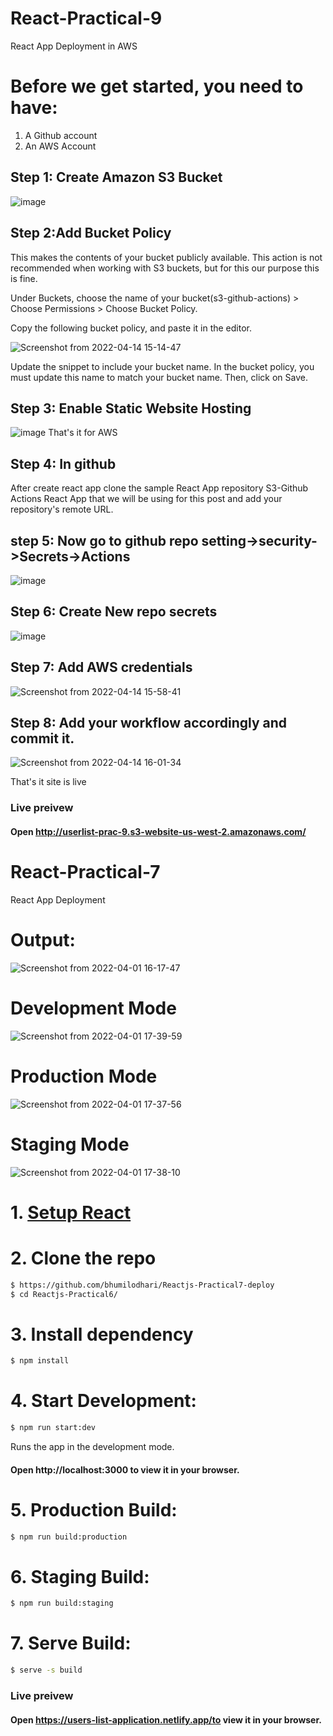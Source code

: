 # React-Practical-9
  React App Deployment in AWS
  
# Before we get started, you need to have:

  1. A Github account
  2. An AWS Account

## Step 1: Create Amazon S3 Bucket
![image](https://user-images.githubusercontent.com/97098100/163358700-f83fcc7b-cc30-4527-bca8-5391f27fb057.png)

## Step 2:Add Bucket Policy
This makes the contents of your bucket publicly available. This action is not recommended when working with S3 buckets, but for this our purpose this is fine.

Under Buckets, choose the name of your bucket(s3-github-actions) > Choose Permissions > Choose Bucket Policy.

Copy the following bucket policy, and paste it in the editor.

![Screenshot from 2022-04-14 15-14-47](https://user-images.githubusercontent.com/97098100/163359639-2fdaeffd-8d0d-4e5e-8ebe-1cba48f1af8f.png)

Update the snippet to include your bucket name. In the bucket policy, <bucket-name> you must update this name to match your bucket name.
Then, click on Save.

## Step 3: Enable Static Website Hosting
![image](https://user-images.githubusercontent.com/97098100/163360597-bbf65ab2-db58-4930-a89b-fad529b83487.png)
That's it for AWS

## Step 4: In github
After create react app clone the sample React App repository S3-Github Actions React App that we will be using for this post and add your repository's remote URL. 
  
## step 5: Now go to github repo setting->security->Secrets->Actions
![image](https://user-images.githubusercontent.com/97098100/163363665-dc07ac93-e1f9-4e8b-a966-335b3616a405.png)

## Step 6: Create New repo secrets
![image](https://user-images.githubusercontent.com/97098100/163367558-b93defa2-7ad7-4d82-9a9e-0cc3b974a233.png)

## Step 7:  Add AWS credentials 
![Screenshot from 2022-04-14 15-58-41](https://user-images.githubusercontent.com/97098100/163369008-021f3e7a-19f5-487e-b29d-2878cd062686.png)

## Step 8: Add your workflow accordingly and commit it.
![Screenshot from 2022-04-14 16-01-34](https://user-images.githubusercontent.com/97098100/163371077-32dbb286-a9ee-46f1-ba5c-47bc85d588fe.png)

That's it site is live

### Live preivew
#### Open http://userlist-prac-9.s3-website-us-west-2.amazonaws.com/
  
  
  
# React-Practical-7
  React App Deployment

# Output:
![Screenshot from 2022-04-01 16-17-47](https://user-images.githubusercontent.com/97098100/161249204-f4fff03b-81dc-4e72-89b3-e921df483081.png)

# Development Mode
![Screenshot from 2022-04-01 17-39-59](https://user-images.githubusercontent.com/97098100/161262260-65ee1e82-83b1-4eb7-a0e6-75f51740dc97.png)

# Production Mode
![Screenshot from 2022-04-01 17-37-56](https://user-images.githubusercontent.com/97098100/161262391-23a9b8ac-31bd-4196-962b-a4471bec6d1f.png)

# Staging Mode
![Screenshot from 2022-04-01 17-38-10](https://user-images.githubusercontent.com/97098100/161262509-501d97a9-e1a4-477e-a55f-25fd926b073e.png)


# 1. [Setup React](https://reactjs.org/docs/try-react.html)

# 2. Clone the repo
```sh
$ https://github.com/bhumilodhari/Reactjs-Practical7-deploy
$ cd Reactjs-Practical6/
```

# 3. Install dependency
```sh
$ npm install
```

# 4. Start Development:
```sh
$ npm run start:dev
```

Runs the app in the development mode.
#### Open http://localhost:3000 to view it in your browser.

# 5. Production Build:
```sh
$ npm run build:production
```

# 6. Staging Build:
```sh
$ npm run build:staging
```
# 7. Serve Build:
```sh
$ serve -s build
```

### Live preivew
#### Open https://users-list-application.netlify.app/to view it in your browser.
